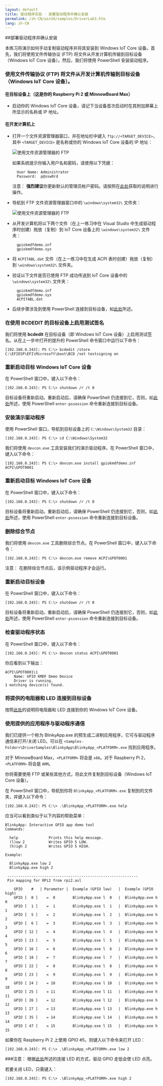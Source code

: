 ```yaml
---
layout: default
title: 驱动程序实验 - 部署驱动程序并确认安装
permalink: /zh-CN/win10/samples/DriverLab3.htm
lang: zh-CN
---
```


##部署驱动程序并确认安装

本练习将演示如何手动复制驱动程序并将其安装到 Windows IoT Core 设备。首先，我们将使用文件传输协议 \(FTP\) 将文件从开发计算机传输到目标设备（Windows IoT Core 设备）。然后，我们将使用 PowerShell 安装驱动程序。

### 使用文件传输协议 \(FTP\) 将文件从开发计算机传输到目标设备（Windows IoT Core 设备）。

#### 在目标设备上（这是你的 Raspberry Pi 2 或 MinnowBoard Max）
* 启动你的 Windows IoT Core 设备，请记下当设备首次启动时在其附加屏幕上所显示的名称或 IP 地址。

#### 在开发计算机上

* 打开一个文件资源管理器窗口，并在地址栏中键入 `ftp://<TARGET_DEVICE>`，其中 `<TARGET_DEVICE>` 是名称或你的 Windows IoT Core 设备的 IP 地址：

    ![使用文件资源管理器的 FTP]({{site.baseurl}}/images/DriverLab/ftp1.png)

    如果系统提示你输入用户名和密码，请使用以下凭据：

        User Name: Administrator
        Password:  p@ssw0rd

    注意： **强烈建议**你更新默认的管理员帐户密码。请按照在[此处]({{site.baseurl}}/{{page.lang}}/win10/samples/PowerShell.htm)获取的说明进行操作。

* 导航到 FTP 文件资源管理器窗口中的 `\windows\system32\` 文件夹：

    ![使用文件资源管理器的 FTP]({{site.baseurl}}/images/DriverLab/ftp2.png)

* 从开发计算机将以下两个文件（在上一练习中在 Visual Studio 中生成驱动程序时创建）拖放（复制）到 IoT Core 设备上的 `\windows\system32\` 文件夹：

        gpiokmdfdemo.inf
        gpiokmdfdemo.sys

* 将 `ACPITABL.dat` 文件（在上一练习中在生成 ACPI 表时创建）拖放（复制）到 `\windows\system32\` 文件夹。

* 验证以下文件是否已使用 FTP 成功传送到  IoT Core 设备中的 `\windows\system32\` 文件夹：

        gpiokmdfdemo.inf
        gpiokmdfdemo.sys
        ACPITABL.dat

* 后续步骤涉及到使用 PowerShell 连接到目标设备，如[此处]({{site.baseurl}}/{{page.lang}}/win10/samples/PowerShell.htm)所述。

### 在使用 BCDEDIT 的目标设备上启用测试签名

我们将使用 **bcdedit** 在目标设备（即 Windows IoT Core 设备）上启用测试签名。从在上一步中打开的提升的 PowerShell 命令窗口中运行以下命令：

    [192.168.0.243]: PS C:\> bcdedit /store C:\EFIESP\EFI\Microsoft\boot\BCD /set testsigning on

### 重新启动目标 Windows IoT Core 设备

在 PowerShell 窗口中，键入以下命令：

    [192.168.0.243]: PS C:\> shutdown /r /t 0

目标设备将重新启动。重新启动后，请确保 PowerShell 仍连接到它，否则，如[此处]({{site.baseurl}}/{{page.lang}}/win10/samples/PowerShell.htm)所述，使用 PowerShell `enter-pssession` 命令重新连接到目标设备。

### 安装演示驱动程序

使用 PowerShell 窗口，导航到目标设备上的 `C:\Windows\System32` 目录：

    [192.168.0.243]: PS C:\> cd C:\Windows\System32

我们将使用 `devcon.exe` 工具安装我们的演示驱动程序。在 PowerShell 窗口中，键入以下命令：

    [192.168.0.243]: PS C:\> devcon.exe install gpiokmdfdemo.inf ACPI\GPOT0001

### 重新启动目标 Windows IoT Core 设备

在 PowerShell 窗口中，键入以下命令：

    [192.168.0.243]: PS C:\> shutdown /r /t 0

目标设备将重新启动。重新启动后，请确保 PowerShell 仍连接到它，否则，如[此处]({{site.baseurl}}/{{page.lang}}/win10/samples/PowerShell.htm)所述，使用 PowerShell `enter-pssession` 命令重新连接到目标设备。

### 删除综合节点

我们将使用 `devcon.exe` 工具删除综合节点。在 PowerShell 窗口中，键入以下命令：

    [192.168.0.243]: PS C:\> devcon.exe remove ACPI\GPOT0001

注意： 在删除综合节点后，该示例驱动程序才会运行。

### 重新启动目标设备

在 PowerShell 窗口中，键入以下命令：

    [192.168.0.243]: PS C:\> shutdown /r /t 0

目标设备将重新启动。重新启动后，请确保 PowerShell 仍连接到它，否则，如[此处]({{site.baseurl}}/{{page.lang}}/win10/samples/PowerShell.htm)所述，使用 PowerShell `enter-pssession` 命令重新连接到目标设备。

### 检查驱动程序状态

在 PowerShell 窗口中，键入以下命令：

    [192.168.0.243]: PS C:\> devcon status ACPI\GPOT0001

你应看到以下输出：

    ACPI\GPOT0001\1
        Name: GPIO KMDF Demo Device
        Driver is running.
    1 matching device(s) found.

### 将提供的电阻器和 LED 连接到目标设备

按照[此处]({{site.baseurl}}/{{page.lang}}/win10/samples/Blinky.htm)的说明将电阻器和 LED 连接到你的 Windows IoT Core 设备。

### 使用提供的应用程序与驱动程序通信

我们已提供一个称为 BlinkyApp.exe 的预生成二进制应用程序，它可与驱动程序通信来打开/关闭 LED。可以在 `<Samples-Folder>\DriverSamples\BlinkyApp\BlinkyApp_<PLATFORM>.exe` 找到应用程序。

对于 MinnowBoard Max，`<PLATFORM>` 将会是 `x86`。对于 Raspberry Pi 2，`<PLATFORM>` 将会是 `ARM`。

你将需要使用 FTP 或某些其他方式，将此文件复制到目标设备（Windows IoT Core 设备）。

在 PowerShell 窗口中，导航到你将 `BlinkyApp_<PLATFORM>.exe` 复制到的文件夹，并键入以下命令：

    [192.168.0.243]: PS C:\> .\BlinkyApp_<PLATFORM>.exe help

应当可以看到类似于以下内容的帮助菜单：

    BlinkyApp: Interactive GPIO app demo tool
    Commands:

      help              Prints this help message.
      (l)ow 2           Writes GPIO 5 LOW.
      (h)igh 2          Writes GPIO 5 HIGH.

    Example:

      BlinkyApp.exe low 2
      BlinkyApp.exe high 2

	 ------------------------------------------------------------
	 Pin mapping for RPi2 from rpi2.asl

		GPIO    #   | Parameter |  Example (GPIO low)   |  Example (GPIO high)
		GPIO [  0 ]    =  0        BlinkyApp.exe l  0   |  BlinkyApp.exe h  0
		GPIO [  1 ]    =  1        BlinkyApp.exe l  1   |  BlinkyApp.exe h  1
		GPIO [  5 ]    =  2        BlinkyApp.exe l  2   |  BlinkyApp.exe h  2
		GPIO [  6 ]    =  3        BlinkyApp.exe l  3   |  BlinkyApp.exe h  3
		GPIO [ 12 ]    =  4        BlinkyApp.exe l  4   |  BlinkyApp.exe h  4
		GPIO [ 13 ]    =  5        BlinkyApp.exe l  5   |  BlinkyApp.exe h  5
		GPIO [ 16 ]    =  6        BlinkyApp.exe l  6   |  BlinkyApp.exe h  6
		GPIO [ 18 ]    =  7        BlinkyApp.exe l  7   |  BlinkyApp.exe h  7
		GPIO [ 22 ]    =  8        BlinkyApp.exe l  8   |  BlinkyApp.exe h  8
		GPIO [ 23 ]    =  9        BlinkyApp.exe l  9   |  BlinkyApp.exe h  9
		GPIO [ 24 ]    = 10        BlinkyApp.exe l 10   |  BlinkyApp.exe h 10
		GPIO [ 25 ]    = 11        BlinkyApp.exe l 11   |  BlinkyApp.exe h 11
		GPIO [ 26 ]    = 12        BlinkyApp.exe l 12   |  BlinkyApp.exe h 12
		GPIO [ 27 ]    = 13        BlinkyApp.exe l 13   |  BlinkyApp.exe h 13
		GPIO [ 35 ]    = 14        BlinkyApp.exe l 14   |  BlinkyApp.exe h 14
		GPIO [ 47 ]    = 15        BlinkyApp.exe l 15   |  BlinkyApp.exe h 15

如果你在 Raspberry Pi 2 上使用 GPIO \#5，则键入以下命令来打开 LED：

    [192.168.0.243]: PS C:\> .\BlinkyApp_<PLATFORM>.exe low 2

###注意：
根据[此处]({{site.baseurl}}/{{page.lang}}/win10/samples/Blinky.htm)所述的连接 LED 的方式，驱动 GPIO 走低会使 LED 点亮。

若要关闭 LED，只需键入：

    [192.168.0.243]: PS C:\> .\BlinkyApp_<PLATFORM>.exe high 2

